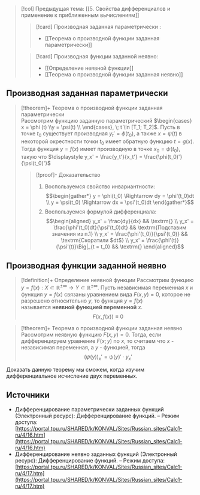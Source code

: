 > [!col] Предыдущая тема: [[5. Свойства дифференциалов и применение к приближенным вычислениям]]
>> [!card] Производная заданная параметрически :
>> * [[Теорема о производной функции заданная параметрически]]
>
>> [!card] Производная функции заданной неявно:
>> * [[Определение неявной функции]]
>> * [[Теорема о производной функции заданная неявно]]
>

## Производная заданная параметрически  
> [!theorem]+ Теорема о производной функции заданная параметрически  
> Рассмотрим функцию заданную параметрический $\begin{cases}  x = \phi (t) \\y = \psi(t) \\ \end{cases}, \; t \in [T_1; T_2]$. Пусть в точке $t_0$ существует производная $y_t' = \phi(t_0)$, а также $x=\psi(t)$ в некоторой окрестности точки $t_0$ имеет обратную функцию $t=g(x)$. Тогда функция $y =f(x)$ имеет производную в точке $x_0 = \psi(t_0)$, такую что $\displaystyle y_x' = \frac{y_t'}{x_t'} = \frac{\phi(t_0)'}{\psi(t_0)'}$ 
> > [!proof]- Доказательство
> > 1. Воспользуемся свойство инвариантности: $$\begin{gather*} y = \phi(t_0) \Rightarrow dy = \phi'(t_0)dt \\ y = \psi(t_0) \Rightarrow dx = \psi'(t_0)dt \end{gather*}$$
> > 2. Воспользуемся формулой дифференциала: $$\begin{aligned} y_x' = \frac{dy}{dx}  && \textrm{} \\ y_x' = \frac{\phi'(t_0)dt}{\psi'(t_0)dt}  && \textrm{Подставим значения из п.1} \\ y_x' = \frac{\phi'(t_0)}{\psi'(t_0)}  && \textrm{Скоратили $dt$} \\ y_x' = \frac{\phi'(t)}{\psi'(t)}\Big|_{t = t_0}  && \textrm{} \end{aligned}$$

## Производная функции заданной неявно
> [!definition]+ Определение неявной функции
> Рассмотрим функцию $y = f(x):X \subset \mathbb{R^{\pm\infty}}\rightarrow Y \subset \mathbb{R^{\pm\infty}}$. Пусть независимая переменная $x$ и функция $y=f(x)$ связаны уравнением вида $F(x,y)=0$, которое не разрешено относительно $y$, то функция $y=f(x)$ называется **неявной функцией переменной** $x$.$$F(x,f(x)) \equiv 0$$

> [!theorem]+ Теорема о производной функции заданная неявно
> Рассмотрим неявную функцию $F(x,y)=0$. Тогда, если дифференцируем уравнение $F(x;y)$ по $x$, то считаем что $x$ - независимая переменная, а $y$ - функцией, тогда $$\big(\psi(y)\big)_x' = \psi(y)' \cdot y_x'$$

Доказать данную теорему мы сможем, когда изучим дифференциальное исчисление двух переменных.  

## Источники
* Дифференцирование параметрически заданных функций (Электронный ресурс): Дифференцирование функций. – Режим доступа: [https://portal.tpu.ru/SHARED/k/KONVAL/Sites/Russian_sites/Calc1-ru/4/16.htm](https://portal.tpu.ru/SHARED/k/KONVAL/Sites/Russian_sites/Calc1-ru/4/16.htm)
* Дифференцирование неявно заданных функций (Электронный ресурс): Дифференцирование функций. – Режим доступа: [https://portal.tpu.ru/SHARED/k/KONVAL/Sites/Russian_sites/Calc1-ru/4/17.htm](https://portal.tpu.ru/SHARED/k/KONVAL/Sites/Russian_sites/Calc1-ru/4/17.htm)